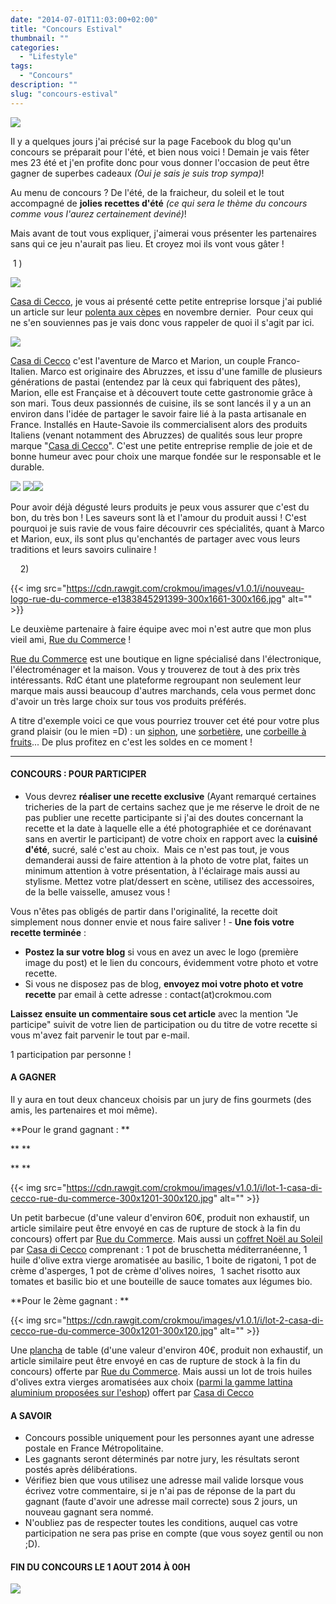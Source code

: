 ```yaml
---
date: "2014-07-01T11:03:00+02:00"
title: "Concours Estival"
thumbnail: ""
categories:
  - "Lifestyle"
tags:
  - "Concours"
description: ""
slug: "concours-estival"
---
```


[![](https://cdn.rawgit.com/crokmou/images/v1.0.1/i/concours-ete11.jpg)](https://cdn.rawgit.com/crokmou/images/v1.0.1/i/concours-ete11.jpg)

Il y a quelques jours j'ai précisé sur la page Facebook du blog qu'un concours se préparait pour l'été, et bien nous voici ! Demain je vais fêter mes 23 été et j'en profite donc pour vous donner l'occasion de peut être gagner de superbes cadeaux _(Oui je sais je suis trop sympa)_!

Au menu de concours ? De l'été, de la fraicheur, du soleil et le tout accompagné de **jolies recettes d'été** _(ce qui sera le thème du concours comme vous l'aurez certainement deviné)_!

Mais avant de tout vous expliquer, j'aimerai vous présenter les partenaires sans qui ce jeu n'aurait pas lieu. Et croyez moi ils vont vous gâter !

 1 )

[![](https://cdn.rawgit.com/crokmou/images/v1.0.1/i/logo1.png)](https://cdn.rawgit.com/crokmou/images/v1.0.1/i/logo1.png)

[Casa di Cecco](http://www.casadicecco.com/), je vous ai présenté cette petite entreprise lorsque j'ai publié un article sur leur [polenta aux cèpes](https://crokmou.com/2013/11/polenta-aux-cepes-casa-di-cecco.html) en novembre dernier.  Pour ceux qui ne s'en souviennes pas je vais donc vous rappeler de quoi il s'agit par ici.

[![](https://cdn.rawgit.com/crokmou/images/v1.0.1/i/1391622_544453588962730_1728755809_n1.jpg)](https://cdn.rawgit.com/crokmou/images/v1.0.1/i/1391622_544453588962730_1728755809_n1.jpg)

[Casa di Cecco](http://www.casadicecco.com/) c'est l'aventure de Marco et Marion, un couple Franco-Italien. Marco est originaire des Abruzzes, et issu d'une famille de plusieurs générations de pastai (entendez par là ceux qui fabriquent des pâtes), Marion, elle est Française et à découvert toute cette gastronomie grâce à son mari. Tous deux passionnés de cuisine, ils se sont lancés il y a un an environ dans l'idée de partager le savoir faire lié à la pasta artisanale en France. Installés en Haute-Savoie ils commercialisent alors des produits Italiens (venant notamment des Abruzzes) de qualités sous leur propre marque "[Casa di Cecco](http://www.casadicecco.com/)". C'est une petite entreprise remplie de joie et de bonne humeur avec pour choix une marque fondée sur le responsable et le durable.

[![](https://scontent-b-cdg.xx.fbcdn.net/hphotos-xpa1/v/t1.0-9/p720x720/1011787_590582971016458_1522725117_n.jpg?oh=e179f2edd7a3132bf9c9b3cec6ac1a1e&oe=542F7EF8)](https://scontent-b-cdg.xx.fbcdn.net/hphotos-xpa1/v/t1.0-9/p720x720/1011787_590582971016458_1522725117_n.jpg?oh=e179f2edd7a3132bf9c9b3cec6ac1a1e&oe=542F7EF8) [![](https://scontent-a-cdg.xx.fbcdn.net/hphotos-prn2/t1.0-9/1507176_570559786352110_2018219518_n.jpg)](https://scontent-a-cdg.xx.fbcdn.net/hphotos-prn2/t1.0-9/1507176_570559786352110_2018219518_n.jpg)[![](https://fbcdn-sphotos-g-a.akamaihd.net/hphotos-ak-frc3/t1.0-9/p720x720/1488313_579012632173492_1191050216_n.jpg)](https://fbcdn-sphotos-g-a.akamaihd.net/hphotos-ak-frc3/t1.0-9/p720x720/1488313_579012632173492_1191050216_n.jpg)

Pour avoir déjà dégusté leurs produits je peux vous assurer que c'est du bon, du très bon ! Les saveurs sont là et l'amour du produit aussi ! C'est pourquoi je suis ravie de vous faire découvrir ces spécialités, quant à Marco et Marion, eux, ils sont plus qu'enchantés de partager avec vous leurs traditions et leurs savoirs culinaire !

    2)

{{< img src="https://cdn.rawgit.com/crokmou/images/v1.0.1/i/nouveau-logo-rue-du-commerce-e1383845291399-300x1661-300x166.jpg" alt="" >}}

Le deuxième partenaire à faire équipe avec moi n'est autre que mon plus vieil ami, [Rue du Commerce](http://www.rueducommerce.fr/) !

[Rue du Commerce](http://www.rueducommerce.fr/) est une boutique en ligne spécialisé dans l'électronique, l'électroménager et la maison. Vous y trouverez de tout à des prix très intéressants. RdC étant une plateforme regroupant non seulement leur marque mais aussi beaucoup d'autres marchands, cela vous permet donc d'avoir un très large choix sur tous vos produits préférés.

A titre d'exemple voici ce que vous pourriez trouver cet été pour votre plus grand plaisir (ou le mien =D) : un [siphon](http://www.rueducommerce.fr/index/siphon%20mastrad), une [sorbetière](http://www.rueducommerce.fr/m/pl/malid:9633614), une [corbeille à fruits](http://www.rueducommerce.fr/m/pl/malid:4769883)... De plus profitez en c'est les soldes en ce moment !

_______________________________

#### CONCOURS : POUR PARTICIPER

- Vous devrez **réaliser une recette exclusive** (Ayant remarqué certaines tricheries de la part de certains sachez que je me réserve le droit de ne pas publier une recette participante si j'ai des doutes concernant la recette et la date à laquelle elle a été photographiée et ce dorénavant sans en avertir le participant) de votre choix en rapport avec la **cuisiné d'été**, sucré, salé c'est au choix.  Mais ce n'est pas tout, je vous demanderai aussi de faire attention à la photo de votre plat, faites un minimum attention à votre présentation, à l'éclairage mais aussi au stylisme. Mettez votre plat/dessert en scène, utilisez des accessoires, de la belle vaisselle, amusez vous !

Vous n'êtes pas obligés de partir dans l'originalité, la recette doit simplement nous donner envie et nous faire saliver ! - **Une fois votre recette terminée** :

*   **Postez la sur votre blog** si vous en avez un avec le logo (première image du post) et le lien du concours, évidemment votre photo et votre recette.
*   Si vous ne disposez pas de blog, **envoyez moi votre photo et votre recette** par email à cette adresse : contact(at)crokmou.com

**Laissez ensuite un commentaire sous cet article** avec la mention "Je participe" suivit de votre lien de participation ou du titre de votre recette si vous m'avez fait parvenir le tout par e-mail.

1 participation par personne !

#### A GAGNER

Il y aura en tout deux chanceux choisis par un jury de fins gourmets (des amis, les partenaires et moi même).

**Pour le grand gagnant : **

** **

** **

{{< img src="https://cdn.rawgit.com/crokmou/images/v1.0.1/i/lot-1-casa-di-cecco-rue-du-commerce-300x1201-300x120.jpg" alt="" >}}

Un petit barbecue (d'une valeur d'environ 60€, produit non exhaustif, un article similaire peut être envoyé en cas de rupture de stock à la fin du concours) offert par [Rue du Commerce](http://www.rueducommerce.fr/). Mais aussi un [coffret Noël au Soleil](http://www.casadicecco.com/shop/fr/paniers-gourmands/136-coffr.html) par [Casa di Cecco](http://www.casadicecco.com/) comprenant : 1 pot de bruschetta méditerranéenne, 1 huile d'olive extra vierge aromatisée au basilic, 1 boite de rigatoni, 1 pot de crème d'asperges, 1 pot de crème d'olives noires,  1 sachet risotto aux tomates et basilic bio et une bouteille de sauce tomates aux légumes bio.

**Pour le 2ème gagnant : **

{{< img src="https://cdn.rawgit.com/crokmou/images/v1.0.1/i/lot-2-casa-di-cecco-rue-du-commerce-300x1201-300x120.jpg" alt="" >}}

Une [plancha](http://www.rueducommerce.fr/m/pl/malid:15123295) de table (d'une valeur d'environ 40€, produit non exhaustif, un article similaire peut être envoyé en cas de rupture de stock à la fin du concours) offerte par [Rue du Commerce](http://www.rueducommerce.fr/). Mais aussi un lot de trois huiles d'olives extra vierges aromatisées aux choix ([parmi la gamme lattina aluminium proposées sur l'eshop](http://www.casadicecco.com/shop/fr/6-huiles-et-sels)) offert par [Casa di Cecco](http://www.casadicecco.com/)

#### A SAVOIR

*   Concours possible uniquement pour les personnes ayant une adresse postale en France Métropolitaine.
*   Les gagnants seront déterminés par notre jury, les résultats seront postés après délibérations.
*   Vérifiez bien que vous utilisez une adresse mail valide lorsque vous écrivez votre commentaire, si je n'ai pas de réponse de la part du gagnant (faute d'avoir une adresse mail correcte) sous 2 jours, un nouveau gagnant sera nommé.
*   N'oubliez pas de respecter toutes les conditions, auquel cas votre participation ne sera pas prise en compte (que vous soyez gentil ou non ;D).

#### FIN DU CONCOURS LE 1 AOUT 2014 À 00H

[![](https://cdn.rawgit.com/crokmou/images/v1.0.1/i/crab51.gif)](https://cdn.rawgit.com/crokmou/images/v1.0.1/i/crab51.gif)

